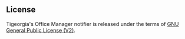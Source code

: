 ## License

Tigeorgia's Office Manager notifier is released under the terms of [GNU General Public License (V2)](http://www.gnu.org/licenses/gpl-2.0.html).
